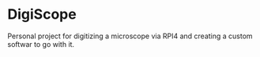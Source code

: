# DigiScope
Personal project for digitizing a microscope via RPI4 and creating a custom softwar to go with it.
